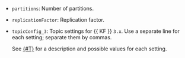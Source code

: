 * `partitions`: Number of partitions.
* `replicationFactor`: Replication factor.
* `topicConfig_3`: Topic settings for {{ KF }} `3.x`. Use a separate line for each setting; separate them by commas.

   See [{#T}](../../../../managed-kafka/concepts/settings-list.md#topic-settings) for a description and possible values for each setting.
